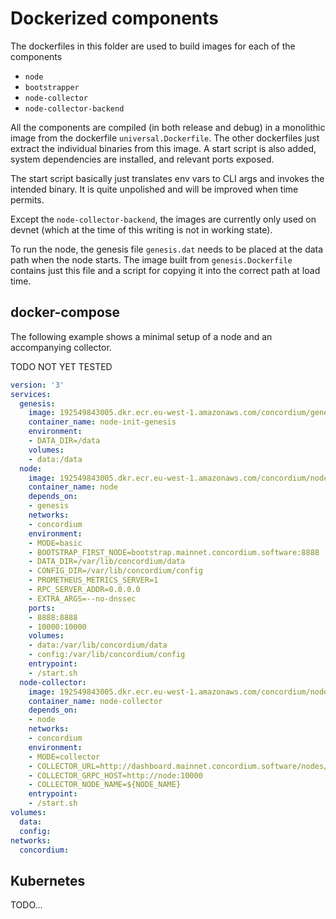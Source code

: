 # Dockerized components

The dockerfiles in this folder are used to build images for each of the components

- `node`
- `bootstrapper`
- `node-collector`
- `node-collector-backend`

All the components are compiled (in both release and debug) in a monolithic image from the dockerfile `universal.Dockerfile`.
The other dockerfiles just extract the individual binaries from this image.
A start script is also added, system dependencies are installed, and relevant ports exposed.

The start script basically just translates env vars to CLI args and invokes the intended binary.
It is quite unpolished and will be improved when time permits.

Except the `node-collector-backend`, the images are currently only used on devnet (which at the time of this writing is not in working state).

To run the node, the genesis file `genesis.dat` needs to be placed at the data path when the node starts.
The image built from `genesis.Dockerfile` contains just this file and a script for copying it into the correct path at load time.

## docker-compose

The following example shows a minimal setup of a node and an accompanying collector.

TODO NOT YET TESTED

```yaml
version: '3'
services:
  genesis:
    image: 192549843005.dkr.ecr.eu-west-1.amazonaws.com/concordium/genesis:<tag>
    container_name: node-init-genesis
    environment:
    - DATA_DIR=/data
    volumes:
    - data:/data
  node:
    image: 192549843005.dkr.ecr.eu-west-1.amazonaws.com/concordium/node:<tag>
    container_name: node
    depends_on:
    - genesis
    networks:
    - concordium
    environment:
    - MODE=basic
    - BOOTSTRAP_FIRST_NODE=bootstrap.mainnet.concordium.software:8888
    - DATA_DIR=/var/lib/concordium/data
    - CONFIG_DIR=/var/lib/concordium/config
    - PROMETHEUS_METRICS_SERVER=1
    - RPC_SERVER_ADDR=0.0.0.0
    - EXTRA_ARGS=--no-dnssec
    ports:
    - 8888:8888
    - 10000:10000
    volumes:
    - data:/var/lib/concordium/data
    - config:/var/lib/concordium/config
    entrypoint:
    - /start.sh
  node-collector:
    image: 192549843005.dkr.ecr.eu-west-1.amazonaws.com/concordium/node-collector:<tag>
    container_name: node-collector
    depends_on:
    - node
    networks:
    - concordium
    environment:
    - MODE=collector
    - COLLECTOR_URL=http://dashboard.mainnet.concordium.software/nodes/post
    - COLLECTOR_GRPC_HOST=http://node:10000
    - COLLECTOR_NODE_NAME=${NODE_NAME}
    entrypoint:
    - /start.sh
volumes:
  data:
  config:
networks:
  concordium:
```

## Kubernetes

TODO...
